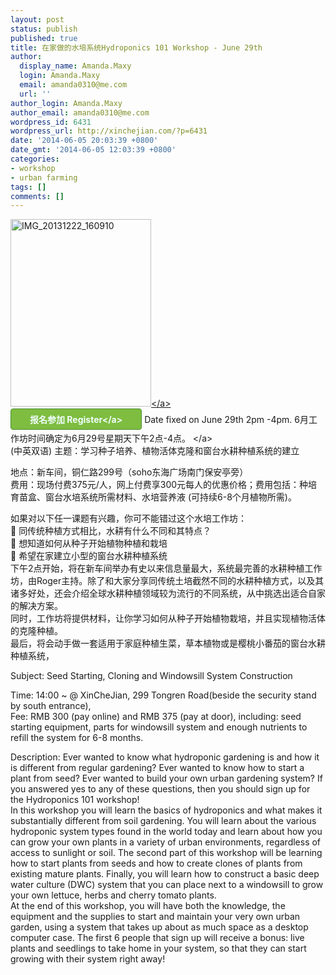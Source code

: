 ```yaml
---
layout: post
status: publish
published: true
title: 在家做的水培系统Hydroponics 101 Workshop - June 29th
author:
  display_name: Amanda.Maxy
  login: Amanda.Maxy
  email: amanda0310@me.com
  url: ''
author_login: Amanda.Maxy
author_email: amanda0310@me.com
wordpress_id: 6431
wordpress_url: http://xinchejian.com/?p=6431
date: '2014-06-05 20:03:39 +0800'
date_gmt: '2014-06-05 12:03:39 +0800'
categories:
- workshop
- urban farming
tags: []
comments: []
---
```

<p><a href="http:&#47;&#47;xinchejian.com&#47;wp-content&#47;uploads&#47;2013&#47;12&#47;IMG_20131222_160910.jpg"><img class="alignnone size-medium wp-image-6167" src="http:&#47;&#47;xinchejian.com&#47;wp-content&#47;uploads&#47;2013&#47;12&#47;IMG_20131222_160910-225x300.jpg" alt="IMG_20131222_160910" width="225" height="300" &#47;><&#47;a><br />
<a style="background: none repeat scroll 0 0 #7EBD40;color: #F2FFFF;font-weight:700;border: 1px solid #4A8F32;border-radius: 4px 4px 4px 4px;cursor: pointer;display: inline-block;font-size: 14px;margin-bottom: 3px;overflow: visible;padding: 6px 30px;text-decoration: none;" href="http:&#47;&#47;www.vasee.com&#47;event&#47;view.jsp?inid=ff80808145f542f001466bd35caa0c96" target="_blank" id="ied_button_show" alt="报名参加在家就能实现的水耕种植（蔬菜）系统Hydroponics 101 Workshop" title="报名参加">报名参加 Register<&#47;a><br />
<a> Date fixed on June 29th 2pm -4pm. 6月工作坊时间确定为6月29号星期天下午2点-4点。 <&#47;a><br />
(中英双语) 主题：学习种子培养、植物活体克隆和窗台水耕种植系统的建立</p>
<p>地点：新车间，铜仁路299号（soho东海广场南门保安亭旁）<br />
费用：现场付费375元&#47;人，网上付费享300元每人的优惠价格；费用包括：种培育苗盒、窗台水培系统所需材料、水培营养液 (可持续6-8个月植物所需)。</p>
<p>如果对以下任一课题有兴趣，你可不能错过这个水培工作坊：<br />
 同传统种植方式相比，水耕有什么不同和其特点？<br />
 想知道如何从种子开始植物种植和栽培<br />
 希望在家建立小型的窗台水耕种植系统<br />
下午2点开始，将在新车间举办有史以来信息量最大，系统最完善的水耕种植工作坊，由Roger主持。除了和大家分享同传统土培截然不同的水耕种植方式，以及其诸多好处，还会介绍全球水耕种植领域较为流行的不同系统，从中挑选出适合自家的解决方案。<br />
同时，工作坊将提供材料，让你学习如何从种子开始植物栽培，并且实现植物活体的克隆种植。<br />
最后，将会动手做一套适用于家庭种植生菜，草本植物或是樱桃小番茄的窗台水耕种植系统，</p>
<p>Subject: Seed Starting, Cloning and Windowsill System Construction</p>
<p>Time: 14:00 ~ @ XinCheJian, 299 Tongren Road(beside the security stand by south entrance),<br />
Fee: RMB 300 (pay online) and RMB 375 (pay at door), including: seed starting equipment, parts for windowsill system and enough nutrients to refill the system for 6-8 months.</p>
<p>Description: Ever wanted to know what hydroponic gardening is and how it is different from regular gardening? Ever wanted to know how to start a plant from seed? Ever wanted to build your own urban gardening system? If you answered yes to any of these questions, then you should sign up for the Hydroponics 101 workshop!<br />
In this workshop you will learn the basics of hydroponics and what makes it substantially different from soil gardening. You will learn about the various hydroponic system types found in the world today and learn about how you can grow your own plants in a variety of urban environments, regardless of access to sunlight or soil. The second part of this workshop will be learning how to start plants from seeds and how to create clones of plants from existing mature plants. Finally, you will learn how to construct a basic deep water culture (DWC) system that you can place next to a windowsill to grow your own lettuce, herbs and cherry tomato plants.<br />
At the end of this workshop, you will have both the knowledge, the equipment and the supplies to start and maintain your very own urban garden, using a system that takes up about as much space as a desktop computer case. The first 6 people that sign up will receive a bonus: live plants and seedlings to take home in your system, so that they can start growing with their system right away!</p>
